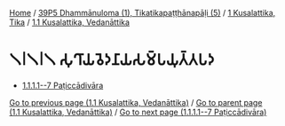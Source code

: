 
[Home](/) / [39P5 Dhammānuloma (1), Tikatikapaṭṭhānapāḷi (5)](../...md) / [1 Kusalattika, Tika](...md) / [1.1 Kusalattika, Vedanāttika](../39P5/1/1.1.md)

# 𑁧𑁇𑁧𑁇𑁧 𑀲𑀼𑀔𑀸𑀬𑀯𑁂𑀤𑀦𑀸𑀬𑀲𑀫𑁆𑀧𑀬𑀼𑀢𑁆𑀢𑀧𑀤

* [1.1.1.1--7 Paṭiccādivāra](1.1.1/1.1.1.1--7.md)

[Go to previous page (1.1 Kusalattika, Vedanāttika)](../39P5/1/1.1.md) / [Go to parent page (1.1 Kusalattika, Vedanāttika)](../39P5/1/1.1.md) / [Go to next page (1.1.1.1--7 Paṭiccādivāra)](1.1.1/1.1.1.1--7.md)


